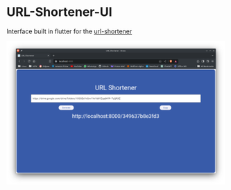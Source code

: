 # URL-Shortener-UI

Interface built in flutter for the [url-shortener](https://github.com/falconakhil/url-shortener)

![Screenshot](https://github.com/falconakhil/url-shortener-UI/blob/main/Screenshot.png?raw=true)
